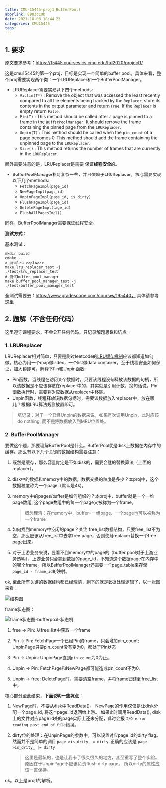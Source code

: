 ```yaml
---
title: CMU-15445-proj1(BufferPool)
abbrlink: 8983c10b
date: 2021-10-06 18:44:23
categories: CMU15445
tags:
---
```


## 1. 要求

原文要求参考：https://15445.courses.cs.cmu.edu/fall2020/project1/

这是cmu15445的第一个proj，目标是实现一个简单的buffer pool。具体来看，整个proj需要实现两个类：一个LRUReplacer和一个BufferPoolManager。

<!--more-->

- LRUReplacer需要实现以下四个methods:
  - `Victim(T*)` : Remove the object that was accessed the least recently compared to all the elements being tracked by the `Replacer`, store its contents in the output parameter and return `True`. If the `Replacer` is empty return `False`.
  - `Pin(T)` : This method should be called after a page is pinned to a frame in the `BufferPoolManager`. It should remove the frame containing the pinned page from the `LRUReplacer`.
  - `Unpin(T)` : This method should be called when the `pin_count` of a page becomes 0. This method should add the frame containing the unpinned page to the `LRUReplacer`.
  - `Size()` : This method returns the number of frames that are currently in the `LRUReplacer`.

额外需要注意的是，LRUReplacer是需要 保证**线程安全**的。

- BufferPoolManager相对复杂一些，并且依赖于LRUReplacer，核心需要实现以下几个methods:
  - `FetchPageImpl(page_id)`
  - `NewPageImpl(page_id)`
  - `UnpinPageImpl(page_id, is_dirty)`
  - `FlushPageImpl(page_id)`
  - `DeletePageImpl(page_id)`
  - `FlushAllPagesImpl()`

同样，BufferPoolManager需要保证线程安全。

**测试方式：**

基本测试：

```
mkdir build
cmake ..
# 测试lru replacer
make lru_replacer_test -j
./test/lru_replacer_test
# 测试buffer_pool_manager
make buffer_pool_manager_test -j  
./test/buffer_pool_manager_test 
```

全测试需要去：https://www.gradescope.com/courses/195440， 具体请参考 [这里](https://ravenxrz.github.io/archives/1b7fd99d.html)

## 2. 题解（不含任何代码）

这里遵守课程要求，不会公开任何代码。只记录解题思路和坑点。

### 1. LRUReplacer

LRUReplacer相对简单，只要是刷过leetcode的[LRU缓存机制](https://leetcode-cn.com/problems/lru-cache/)应该都知道如何做。核心为用一个map做index，一个list做data container。至于线程安全如何保证，加大锁即可。解释下Pin和Unpin函数:

- Pin函数，当线程在访问某个数据时，只要该线程没有释放该数据的句柄，所以该数据是不应该存放在replacer中的，其实就是引用计数，换句话说，Pin函数执行时，需要将对应数据从replacer中移除。
- Unpin函数，线程释放该数据句柄时，需要该数据放入replacer中，放在哪儿？根据LRU算法规则放置即可。

> 坑记录：对于一个已经Unpin的数据来说，如果再次调用Unpin，此时应该do nothing, 而不是将数据放入到MRU位置处。

### 2. BufferPoolManager

要做这个题，那要理解BufferPool是什么。BufferPool就是disk上数据在内存中的缓存。那么有以下几个关键的数据结构需要注意：

1. 既然是缓存，那么容量肯定是不如disk的，需要合适的替换算法（上面的replacer）。

2. disk中的数据和memory中的数据，数据交换的粒度是多少？本proj中，这个数据粒度称为一个page（默认是4k)。

3. memory中的pages/buffer是如何组织的？本proj中，buffer就是一个一维page数组, 这个page数组中的每一个page又被称为一个frame。

   > 概念理清：在memory中，buffer=一组page，一个page也可以被称为一个frame

4. 如何找到memory中空闲的page？关注 free\_list数据结构，只要free\_list不为空，那么应该从free\_list中去拿free page，否则使用replacer替换一个free page出来。

5. 对于上游业务来说，是看不到memory中的page的（buffer pool对于上游业务透明），上游业务只会拿到数据的page_id，不知道这个数据page在内存中的哪个frame。所以BufferPoolManager还需要一个page\_table来存储 `page_id - frame_id`的映射。

ok, 至此所有关键的数据结构都已经理清，剩下的就是数据处理逻辑了，以一张图来看：

![结构图](https://ravenxrz-blog.oss-cn-chengdu.aliyuncs.com/img/github_img/结构图-1.svg)

frame状态图：

![frame状态图-bufferpool-状态机](https://ravenxrz-blog.oss-cn-chengdu.aliyuncs.com/img/github_img/frame状态图-bufferpool-状态机-1.svg)

1. free -> Pin: 从free_list中获取一个frame

2. Pin -> Pin: FetchPage一个已经Pin的frame，只会增加pin\_count; UnpinPage只要pin\_count没有变为0，都处于Pin状态
3. Pin -> Unpin: UnpinPage直到`pin_count`为0为止。
4. Unpin -> Pin:  FetchPage和NewPage都可能造成pin\_count不为0.
5. Unpin -> free: DeletePage时，需要清空frame，并将frame归还到free\_list中。

核心部分至此结束，**下面说明一些坑点**：

1. NewPage时，不要从disk中ReadData()。 NewPage的作用仅仅是让disk分配一个page\_id, 将这个page\_id返回给上游。 如果此时调用ReadData(), disk上的文件对应page id处的page实际上还未分配，此时会报 `I/O error reading past end of file`错误。

2. dirty位的处理：在UnpinPage的参数中，可以设置对应page id的dirty flag。 然而并不是简单的调用 `page->is_drity_ = dirty`. 正确的应该是 `page->is_drity_ |= dirty`.  

   > 这里是最坑的，也是让我卡了很久很久的地方，甚至重写了整个实验。原因在于UnpinPage不应该负责flush dirty page。 所以dirty的属性应该一直保持。

ok。以上是proj1的解析。

